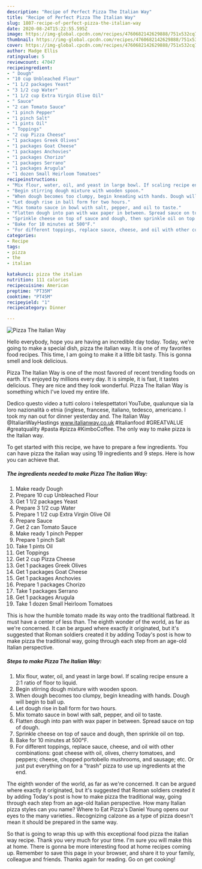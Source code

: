 ```yaml
---
description: "Recipe of Perfect Pizza The Italian Way"
title: "Recipe of Perfect Pizza The Italian Way"
slug: 1807-recipe-of-perfect-pizza-the-italian-way
date: 2020-08-24T15:22:55.595Z
image: https://img-global.cpcdn.com/recipes/4760682142629888/751x532cq70/pizza-the-italian-way-recipe-main-photo.jpg
thumbnail: https://img-global.cpcdn.com/recipes/4760682142629888/751x532cq70/pizza-the-italian-way-recipe-main-photo.jpg
cover: https://img-global.cpcdn.com/recipes/4760682142629888/751x532cq70/pizza-the-italian-way-recipe-main-photo.jpg
author: Madge Ellis
ratingvalue: 5
reviewcount: 47047
recipeingredient:
- " Dough"
- "10 cup Unbleached Flour"
- "1 1/2 packages Yeast"
- "3 1/2 cup Water"
- "1 1/2 cup Extra Virgin Olive Oil"
- " Sauce"
- "2 can Tomato Sauce"
- "1 pinch Pepper"
- "1 pinch Salt"
- "1 pints Oil"
- " Toppings"
- "2 cup Pizza Cheese"
- "1 packages Greek Olives"
- "1 packages Goat Cheese"
- "1 packages Anchovies"
- "1 packages Chorizo"
- "1 packages Serrano"
- "1 packages Arugula"
- "1 dozen Small Heirloom Tomatoes"
recipeinstructions:
- "Mix flour, water, oil, and yeast in large bowl. If scaling recipe ensure a 2:1 ratio of floor to liquid."
- "Begin stirring dough mixture with wooden spoon."
- "When dough becomes too clumpy, begin kneading with hands. Dough will begin to ball up."
- "Let dough rise in ball form for two hours."
- "Mix tomato sauce in bowl with salt, pepper, and oil to taste."
- "Flatten dough into pan with wax paper in between. Spread sauce on top of dough."
- "Sprinkle cheese on top of sauce and dough, then sprinkle oil on top."
- "Bake for 10 minutes at 500°F."
- "For different toppings, replace sauce, cheese, and oil with other combinations: goat cheese with oil, olives, cherry tomatoes, and peppers; cheese, chopped portobello mushrooms, and sausage; etc. Or just put everything on for a &#34;trash&#34; pizza to use up ingredients at the end."
categories:
- Recipe
tags:
- pizza
- the
- italian

katakunci: pizza the italian 
nutrition: 111 calories
recipecuisine: American
preptime: "PT35M"
cooktime: "PT45M"
recipeyield: "1"
recipecategory: Dinner

---
```



![Pizza The Italian Way](https://img-global.cpcdn.com/recipes/4760682142629888/751x532cq70/pizza-the-italian-way-recipe-main-photo.jpg)

Hello everybody, hope you are having an incredible day today. Today, we're going to make a special dish, pizza the italian way. It is one of my favorites food recipes. This time, I am going to make it a little bit tasty. This is gonna smell and look delicious.

Pizza The Italian Way is one of the most favored of recent trending foods on earth. It's enjoyed by millions every day. It is simple, it is fast, it tastes delicious. They are nice and they look wonderful. Pizza The Italian Way is something which I've loved my entire life.

Dedico questo video a tutti coloro i telespettatori YouTube, qualunque sia la loro nazionalità o etnia (inglese, francese, italiano, tedesco, americano. I took my nan out for dinner yesterday and. The Italian Way @ItalianWayHastings www.italianway.co.uk #Italianfood #GREATVALUE #greatquality #pasta #pizza #KimboCoffee. The only way to make pizza is the Italian way.


To get started with this recipe, we have to prepare a few ingredients. You can have pizza the italian way using 19 ingredients and 9 steps. Here is how you can achieve that.

<!--inarticleads1-->

##### The ingredients needed to make Pizza The Italian Way:

1. Make ready  Dough
1. Prepare 10 cup Unbleached Flour
1. Get 1 1/2 packages Yeast
1. Prepare 3 1/2 cup Water
1. Prepare 1 1/2 cup Extra Virgin Olive Oil
1. Prepare  Sauce
1. Get 2 can Tomato Sauce
1. Make ready 1 pinch Pepper
1. Prepare 1 pinch Salt
1. Take 1 pints Oil
1. Get  Toppings
1. Get 2 cup Pizza Cheese
1. Get 1 packages Greek Olives
1. Get 1 packages Goat Cheese
1. Get 1 packages Anchovies
1. Prepare 1 packages Chorizo
1. Take 1 packages Serrano
1. Get 1 packages Arugula
1. Take 1 dozen Small Heirloom Tomatoes


This is how the humble tomato made its way onto the traditional flatbread. It must have a center of less than. The eighth wonder of the world, as far as we&#39;re concerned. It can be argued where exactly it originated, but it&#39;s suggested that Roman soldiers created it by adding Today&#39;s post is how to make pizza the traditional way, going through each step from an age-old Italian perspective. 

<!--inarticleads2-->

##### Steps to make Pizza The Italian Way:

1. Mix flour, water, oil, and yeast in large bowl. If scaling recipe ensure a 2:1 ratio of floor to liquid.
1. Begin stirring dough mixture with wooden spoon.
1. When dough becomes too clumpy, begin kneading with hands. Dough will begin to ball up.
1. Let dough rise in ball form for two hours.
1. Mix tomato sauce in bowl with salt, pepper, and oil to taste.
1. Flatten dough into pan with wax paper in between. Spread sauce on top of dough.
1. Sprinkle cheese on top of sauce and dough, then sprinkle oil on top.
1. Bake for 10 minutes at 500°F.
1. For different toppings, replace sauce, cheese, and oil with other combinations: goat cheese with oil, olives, cherry tomatoes, and peppers; cheese, chopped portobello mushrooms, and sausage; etc. Or just put everything on for a &#34;trash&#34; pizza to use up ingredients at the end.


The eighth wonder of the world, as far as we&#39;re concerned. It can be argued where exactly it originated, but it&#39;s suggested that Roman soldiers created it by adding Today&#39;s post is how to make pizza the traditional way, going through each step from an age-old Italian perspective. How many Italian pizza styles can you name? Where to Eat Pizza&#39;s Daniel Young opens our eyes to the many varieties.. Recognizing calzone as a type of pizza doesn&#39;t mean it should be prepared in the same way. 

So that is going to wrap this up with this exceptional food pizza the italian way recipe. Thank you very much for your time. I'm sure you will make this at home. There is gonna be more interesting food at home recipes coming up. Remember to save this page in your browser, and share it to your family, colleague and friends. Thanks again for reading. Go on get cooking!
